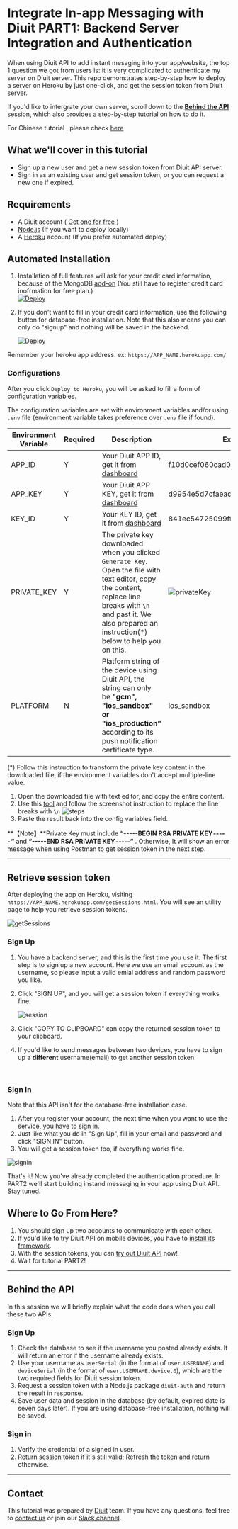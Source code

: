 # Integrate In-app Messaging with Diuit PART1: Backend Server Integration and Authentication

When using Diuit API to add instant mesaging into your app/website, the top 1 question we got from users is: it is very complicated to authenticate my server on Diuit server. This repo demonstrates step-by-step how to deploy a server on Heroku by just one-click, and get the session token from Diuit server. 

If you'd like to intergrate your own server, scroll down to the [**Behind the API**](#behind-the-api) session, which also provides a step-by-step tutorial on how to do it.



For Chinese tutorial , please check [here](https://github.com/Diuit/DUChatServerDemo/blob/master/README_TW.md)

## What we'll cover in this tutorial

* Sign up a new user and get a new session token from Diuit API server.
* Sign in as an existing user and get session token, or you can request a new one if expired.

## Requirements

* A Diuit account ( [Get one for free ](https://developer.diuit.com/))
* [Node.js](http://nodejs.org/) (If you want to deploy locally)
* A [Heroku](https://www.heroku.com/) account (If you prefer automated deploy)

## Automated Installation

1. Installation of full features will ask for your credit card information, because of the MongoDB [add-on](https://elements.heroku.com/addons/mongolab) (You still have to register credit card inofrmation for free plan.)  
    [![Deploy](https://www.herokucdn.com/deploy/button.svg)](https://heroku.com/deploy)

2. If you don't want to fill in your credit card information, use the following button for database-free installation. Note that this also means you can only do "signup" and nothing will be saved in the backend.

   [![Deploy](https://www.herokucdn.com/deploy/button.svg)](https://heroku.com/deploy?template=https://github.com/Diuit/DUChatServerDemo/tree/noDatabase)



Remember your heroku app address. ex: `https://APP_NAME.herokuapp.com/`

### Configurations

After you click `Deploy to Heroku`, you will be asked to fill a form of configuration variables.

The configuration variables are set with environment variables and/or using `.env` file (environment variable takes preference over `.env` file if found).



| Environment Variable | Required | Description                              | Example                                  |
| -------------------- | -------- | ---------------------------------------- | ---------------------------------------- |
| APP_ID               | Y        | Your Diuit APP ID, get it from [dashboard](https://developer.diuit.com/dashboard) | f10d0cef060cad00798a215943b8a99a         |
| APP_KEY              | Y        | Your Diuit APP KEY, get it from [dashboard](https://developer.diuit.com/dashboard) | d9954e5d7cfaeac96b8296654b118a6f         |
| KEY_ID               | Y        | Your KEY ID, get it from [dashboard](https://developer.diuit.com/dashboard) | 841ec54725099ff1c04f67c3f0971314         |
| PRIVATE_KEY          | Y        | The private key downloaded when you clicked `Generate Key`. Open the file with text editor, copy the content, replace line breaks with `\n` and past it. We also prepared an instruction(*) below to help you on this. | ![privateKey](http://i.imgur.com/vt7FFah.png) |
| PLATFORM             | N        | Platform string of the device using Diuit API, the string can only be **"gcm", "ios_sandbox" or "ios_production"** according to its push notification certificate type. | ios_sandbox                              |



(*) Follow this instruction to transform the private key content in the downloaded file, if the environment variables don't accept multiple-line value.

1. Open the downloaded file with text editor, and copy the entire content.
2. Use this [tool](http://www.gillmeister-software.com/online-tools/text/remove-line-breaks.aspx) and follow the screenshot instruction to replace the line breaks with `\n`
   ![steps](http://api.diuit.com/images/replace_steps.png)
3. Paste the result back into the config variables field.


**【Note】**Private Key must include  **“-----BEGIN RSA PRIVATE KEY ----- “**  and  **“-----END RSA PRIVATE KEY -----“** . Otherwise, It will show an error message when using Postman to get session token in the next step.



---

## Retrieve session token

After deploying the app on Heroku, visiting `https://APP_NAME.herokuapp.com/getSessions.html`. You will see an utility page to help you retrieve session tokens.

![getSessions](http://i.imgur.com/XKtE0JA.png)

### Sign Up

1. You have a backend server, and this is the first time you use it. The first step is to sign up a new account. Here we use an email account as the username, so please input a valid emial address and random password you like.

2. Click "SIGN UP", and you will get a session token if everything works fine.

   ![session](http://i.imgur.com/IbmGzhm.png)

3. Click "COPY TO CLIPBOARD" can copy the returned session token to your clipboard.

4. If you'd like to send messages between two devices, you have to sign up a **different** username(email) to get another session token.

   ​

### Sign In

Note that this API isn't for the database-free installation case.

1.  After you register your account, the next time when you want to use the service, you have to sign in.
2.  Just like what you do in "Sign Up", fill in your email and password and click "SIGN IN" button.
3.  You will get a session token too, if everything works fine.


![signin](http://i.imgur.com/W9R6Bh8.png)




That's it! Now you've already completed the authentication procedure. In PART2 we'll start building instand messaging in your app using Diuit API. Stay tuned.

## Where to Go From Here?

1. You should sign up two accounts to communicate with each other.
2. If you'd like to try Diuit API on mobile devices, you have to [install its framework](http://api.diuit.com/doc/en/guideline.html#getting-started).
3. With the session tokens, you can [try out Diuit API](http://api.diuit.com/doc/en/guideline.html#real-time-communication) now!
4. Wait for tutorial PART2!






___

## Behind the API

In this session we will briefly explain what the code does when you call these two APIs:

### Sign Up

1. Check the database to see if the username you posted already exists. It will return an error if the username already exists.
2. Use your username as `userSerial` (in the format of `user.USERNAME`) and `deviceSerial` (in the format of `user.USERNAME.device.0`), which are the two required fields for Diuit session token.
3. Request a session token with a Node.js package `diuit-auth` and return the result in response.
4. Save user data and session in the database (by default, expired date is seven days later). If you are using database-free installation, nothing will be saved.



### Sign in

1. Verify the credential of a signed in user.
2. Return session token if it's still valid; Refresh the token and return otherwise.


---

## Contact

This tutorial was prepared by [Diuit](http://api.diuit.com/) team. If you have any questions, feel free to [contact us](support@diuit.com) or join our [Slack channel](http://slack.diuit.com/).